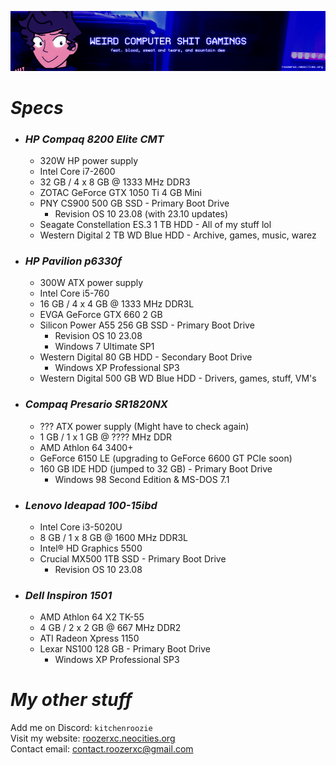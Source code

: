 ![](./stuff/wpcstuff2.png)

# *Specs*
- ### *HP Compaq 8200 Elite CMT*
  - 320W HP power supply
  - Intel Core i7-2600
  - 32 GB / 4 x 8 GB @ 1333 MHz DDR3
  - ZOTAC GeForce GTX 1050 Ti 4 GB Mini
  - PNY CS900 500 GB SSD - Primary Boot Drive
      - Revision OS 10 23.08 (with 23.10 updates)
  - Seagate Constellation ES.3 1 TB HDD - All of my stuff lol
  - Western Digital 2 TB WD Blue HDD - Archive, games, music, warez
- ### *HP Pavilion p6330f*
  - 300W ATX power supply
  - Intel Core i5-760
  - 16 GB / 4 x 4 GB @ 1333 MHz DDR3L
  - EVGA GeForce GTX 660 2 GB
  - Silicon Power A55 256 GB SSD - Primary Boot Drive
      - Revision OS 10 23.08
      - Windows 7 Ultimate SP1
  - Western Digital 80 GB HDD - Secondary Boot Drive
      - Windows XP Professional SP3
  - Western Digital 500 GB WD Blue HDD - Drivers, games, stuff, VM's
- ### *Compaq Presario SR1820NX*
  - ??? ATX power supply (Might have to check again)
  - 1 GB / 1 x 1 GB @ ???? MHz DDR
  - AMD Athlon 64 3400+
  - GeForce 6150 LE (upgrading to GeForce 6600 GT PCIe soon)
  - 160 GB IDE HDD (jumped to 32 GB) - Primary Boot Drive
    - Windows 98 Second Edition & MS-DOS 7.1
- ### *Lenovo Ideapad 100-15ibd*
  - Intel Core i3-5020U
  - 8 GB / 1 x 8 GB @ 1600 MHz DDR3L
  - Intel® HD Graphics 5500
  - Crucial MX500 1TB SSD - Primary Boot Drive
    - Revision OS 10 23.08
- ### *Dell Inspiron 1501*
  - AMD Athlon 64 X2 TK-55
  - 4 GB / 2 x 2 GB @ 667 MHz DDR2
  - ATI Radeon Xpress 1150
  - Lexar NS100 128 GB - Primary Boot Drive
    - Windows XP Professional SP3

# *My other stuff*
Add me on Discord: `kitchenroozie`<br>
Visit my website: [roozerxc.neocities.org](https://roozerxc.neocities.org/index.html)<br>
Contact email: [contact.roozerxc@gmail.com](mailto:contact.roozerxc@gmail.com)
